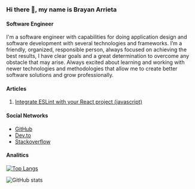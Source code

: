 ### Hi there 👋, my name is Brayan Arrieta
#### Software Engineer
I'm a software engineer with capabilities for doing application design and software development with several technologies and frameworks. I’m a friendly, organized, responsible person, always focused on achieving the best results, I have clear goals and a great determination to overcome any obstacle that may arise. Always excited about learning and working with newer technologies and methodologies that allow me to create better software solutions and grow professionally. 

#### Articles
1. [Integrate ESLint with your React project (javascript)](https://dev.to/brayanarrieta/integrate-eslint-with-your-react-project-javascript-29p)

#### Social Networks


- [GitHub](https://github.com/brayanarrieta)
- [Dev.to](https://dev.to/brayanarrieta)
- [Stackoverflow](https://stackoverflow.com/users/12010613)

#### Analitics

[![Top Langs](https://github-readme-stats.vercel.app/api/top-langs/?username=brayanarrieta&layout=compact)](https://github.com/anuraghazra/github-readme-stats)

![GitHub stats](https://github-readme-stats.vercel.app/api?username=brayanarrieta&show_icons=true&count_private=true&include_all_commits=true)
